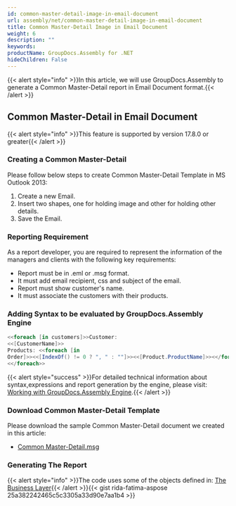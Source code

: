 ```yaml
---
id: common-master-detail-image-in-email-document
url: assembly/net/common-master-detail-image-in-email-document
title: Common Master-Detail Image in Email Document
weight: 6
description: ""
keywords: 
productName: GroupDocs.Assembly for .NET
hideChildren: False
---
```

{{< alert style="info" >}}In this article, we will use GroupDocs.Assembly to generate a Common Master-Detail report in Email Document format.{{< /alert >}}

## Common Master-Detail in Email Document

{{< alert style="info" >}}This feature is supported by version 17.8.0 or greater{{< /alert >}}

### Creating a Common Master-Detail

Please follow below steps to create Common Master-Detail Template in MS Outlook 2013:

1.  Create a new Email.
2.  Insert two shapes, one for holding image and other for holding other details.
3.  Save the Email.

### Reporting Requirement

As a report developer, you are required to represent the information of the managers and clients with the following key requirements:

*   Report must be in .eml or .msg format.
*   It must add email recipient, css and subject of the email.
*   Report must show customer's name.
*   It must associate the customers with their products.

### Adding Syntax to be evaluated by GroupDocs.Assembly Engine

```csharp
<<foreach [in customers]>>Customer:
<<[CustomerName]>>
Products: <<foreach [in
Order]>><<[IndexOf() != 0 ? ", " : ""]>><<[Product.ProductName]>><</foreach>>
<</foreach>>
```

{{< alert style="success" >}}For detailed technical information about syntax,expressions and report generation by the engine, please visit: [Working with GroupDocs.Assembly Engine](https://docs.groupdocs.com/assembly/net/working-with-groupdocs-assembly-engine/).{{< /alert >}}

### Download Common Master-Detail Template

Please download the sample Common Master-Detail document we created in this article:

*   [Common Master-Detail.msg](https://github.com/groupdocs-assembly/GroupDocs.Assembly-for-.NET/raw/master/Examples/Data/Source/Email%20Templates/Common%20Master-Detail.msg?raw=true)

### Generating The Report

{{< alert style="info" >}}The code uses some of the objects defined in: [The Business Layer](https://docs.groupdocs.com/assembly/net/the-business-layer/){{< /alert >}}{{< gist rida-fatima-aspose 25a382242465c5c3305a33d90e7aa1b4 >}}


